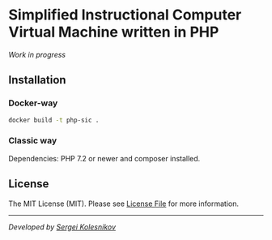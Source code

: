 # Simplified Instructional Computer Virtual Machine written in PHP

*Work in progress*

## Installation

### Docker-way

```bash
docker build -t php-sic .
```

### Classic way
Dependencies: PHP 7.2 or newer and composer installed.

## License

The MIT License (MIT). Please see [License File](LICENSE) for more information.

---
_Developed by [Sergei Kolesnikov](https://github.com/win0err)_
